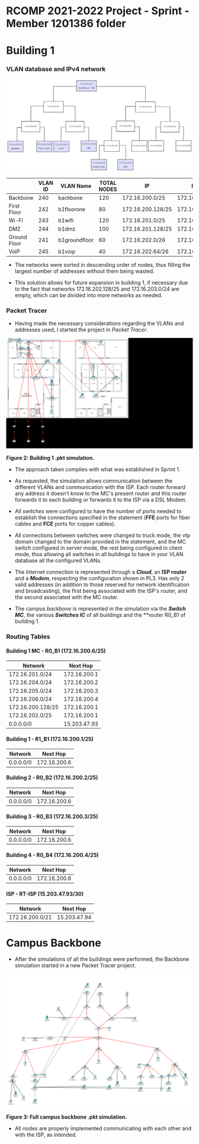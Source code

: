 RCOMP 2021-2022 Project - Sprint  - Member 1201386 folder
===========================================

# Building 1

### VLAN database and IPv4 network

![IPv4](./IPv4.svg)

|                |VLAN ID |VLAN Name      | TOTAL NODES  | IP               | FIRST IP         | LAST IP          |  BROADCAST          |
|----------------|--------|---------------|--------------|------------------|------------------|------------------|---------------------|
|Backbone        |240     | backbone      |120           |172.16.200.0/25   |172.16.200.1/25   |172.16.200.126/25 |172.16.200.127/25    |
|First Floor     |242     | b1floorone    |80            |172.16.200.128/25 |172.16.200.129/25 |172.16.200.254/25 |172.16.200.255/25    |
|Wi-Fi           |243     | b1wifi        |120           |172.16.201.0/25   |172.16.201.1/25   |172.16.201.126/25 |172.16.201.127/25    |
|DMZ             |244     | b1dmz         |100           |172.16.201.128/25 |172.16.201.129/25 |172.16.201.254/25 |172.16.201.255/25    |
|Ground Floor    |241     | b1groundfloor |60            |172.16.202.0/26   |172.16.202.1/26   |172.16.202.62/26  |172.16.202.63/26     |
|VoIP            |245     | b1voip        |40            |172.16.202.64/26  |172.16.202.65/26  |172.16.202.126/26 |172.16.202.127/26    |

- The networks were sorted in descending order of nodes, thus filling the largest number of addresses without them being wasted.
  
- This solution allows for future expansion in building 1, if necessary due to the fact that networks 172.16.202.128/25 and 172.16.203.0/24 are empty, which can be divided into more networks as needed.

### Packet Tracer
- Having made the necessary considerations regarding the VLANs and addresses used, I started the project in *Packet Tracer*.

![Packet Tracer](./1201386.png)

**Figure 2: Building 1 .pkt simulation.**

- The approach taken complies with what was established in Sprint 1.

- As requested, the simulation allows communication between the different VLANs and communication with the ISP. Each router
  forward any address it doesn't know to the MC's present router and this router forwards it to each building or forwards it to the ISP via a DSL Modem.
  
- All *switches* were configured to have the number of ports needed to 
  establish the connections specified in the statement (**FFE** ports for fiber cables and **FCE** ports for copper cables).
  
- All connections between switches were changed to truck mode, the vtp domain changed to the domain provided 
  in the statement, and the MC switch configured in server mode, the rest being configured in client mode, 
  thus allowing all switches in all buildings to have in your VLAN database all the configured VLANs.

- The Internet connection is represented through a ***Cloud***, an **ISP router** and a ***Modem***, 
  respecting the configuration shown in PL3. Has only 2 valid addresses (in addition to those 
  reserved for network identification and broadcasting), the first being associated 
  with the ISP's router, and the second associated with the MC router.
  
- The campus *backbone* is represented in the simulation via the ***Switch MC***, 
  the various ***Switches IC*** of all buildings and the **router R0_B1 of building 1.
  
### Routing Tables 

#### Building 1 MC - R0_B1 (172.16.200.6/25) ###

| Network               | Next Hop                  |
|-----------------------|---------------------------|
| 172.16.201.0/24 		|		172.16.200.1		|
| 172.16.204.0/24		|		172.16.200.2		|
| 172.16.205.0/24 		|		172.16.200.3		|
| 172.16.206.0/24		|	    172.16.200.4	  	|
| 172.16.200.128/25 	|		172.16.200.1		|
| 172.16.202.0/25		|		172.16.200.1		|
| 0.0.0.0/0 			|		15.203.47.93    	|

#### Building 1 - R1_B1 (172.16.200.1/25) ###

| Network               | Next Hop                  |
|-----------------------|---------------------------|
| 0.0.0.0/0 			|		172.16.200.6		|

#### Building 2 - R0_B2 (172.16.200.2/25) ###

| Network               | Next Hop                  |
|-----------------------|---------------------------|
| 0.0.0.0/0 			|		172.16.200.6		|

#### Building 3 - R0_B3 (172.16.200.3/25) ###

| Network               | Next Hop                  |
|-----------------------|---------------------------|
| 0.0.0.0/0 			|		172.16.200.6		|

#### Building 4 - R0_B4 (172.16.200.4/25) ###

| Network               | Next Hop                  |
|-----------------------|---------------------------|
| 0.0.0.0/0 			|		172.16.200.6		|


#### ISP - RT-ISP (15.203.47.93/30) ###

| Network               | Next Hop                  |
|-----------------------|---------------------------|
| 172.16.200.0/21 	    |		15.203.47.94		|

# Campus Backbone
- After the simulations of all the buildings were performed, the Backbone simulation
started in a new Packet Tracer project.

![Backbone](./backbone.png)

**Figure 3: Full campus backbone .pkt simulation.**

- All nodes are properly implemented communicating with each other and with the ISP, 
as intended.



